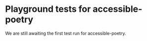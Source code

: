 # Playground tests for accessible-poetry
We are still awaiting the first test run for accessible-poetry.
